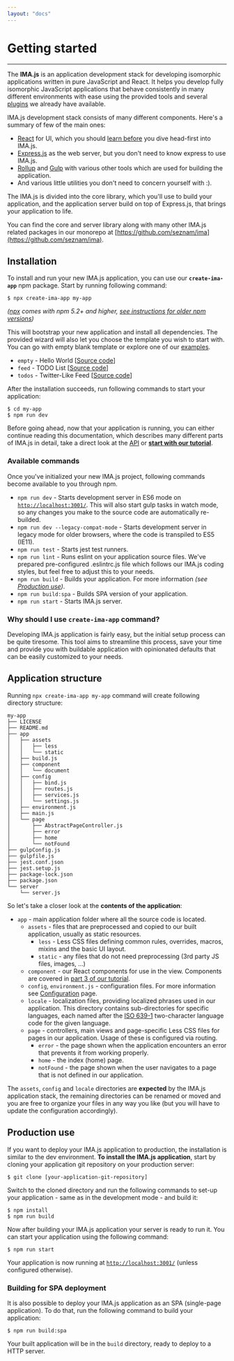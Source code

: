 ```yaml
---
layout: "docs"
---
```


# Getting started

---

The **IMA.js** is an application development stack for developing isomorphic applications written in pure JavaScript and React.
It helps you develop fully isomorphic JavaScript applications that behave consistently in many different environments with ease
using the provided tools and several [plugins](https://github.com/seznam/IMA.js-plugins) we already have available. 

IMA.js development stack consists of many different components. Here's a summary of few of the main ones:
- [React](https://reactjs.org/docs/getting-started.html) for UI, which you should [learn before](https://reactjs.org/tutorial/tutorial.html) you dive head-first into IMA.js.
- [Express.js](http://expressjs.com/) as the web server, but you don't need to know express to use IMA.js.
- [Rollup](https://rollupjs.org/) and [Gulp](https://gulpjs.com/) with various other tools which are used for building the application.
- And various little utilities you don't need to concern yourself with :).

The IMA.js is divided into the core library, which you'll use to build your
application, and the application server build on top of Express.js, that brings
your application to life.

You can find the core and server library along with many other IMA.js related packages in our monorepo at
[https://github.com/seznam/ima](https://github.com/seznam/ima).

## Installation

To install and run your new IMA.js application, you can use our **`create-ima-app`** npm package.
Start by running following command:

```console
$ npx create-ima-app my-app
``` 
*([npx](https://www.npmjs.com/package/npx) comes with npm 5.2+ and higher, [see instructions for older npm versions](https://github.com/facebook/create-react-app#creating-an-app))*

This will bootstrap your new application and install all dependencies. The provided wizard will
also let you choose the template you wish to start with. You can go with empty blank template or explore
one of our [examples](/examples).

- `empty` - Hello World [[Source code](https://github.com/seznam/ima/tree/master/packages/examples/hello)]
- `feed` - TODO List [[Source code](https://github.com/seznam/ima/tree/master/packages/examples/feed)]
- `todos` - Twitter-Like Feed [[Source code](https://github.com/seznam/ima/tree/master/packages/examples/todos)]
 
After the installation succeeds, run following commands to start your application:

```console
$ cd my-app
$ npm run dev
``` 

Before going ahead, now that your application is running, you can either continue reading this documentation,
which describes many different parts of IMA.js in detail, take a direct look at the
 [API](/api) or [**start with our tutorial**](/tutorial/introduction.html).  

### Available commands

Once you've initialized your new IMA.js project, following commands become available to you through npm.

- `npm run dev` - Starts development server in ES6 mode on [`http://localhost:3001/`](http://localhost:3001/). This will also start gulp tasks in watch mode, so any changes you make to the source code are automatically re-builded.
- `npm run dev --legacy-compat-mode` - Starts development server in legacy mode for older browsers, where the code is transpiled to ES5 (IE11).
- `npm run test` - Starts jest test runners.
- `npm run lint` - Runs eslint on your application source files. We've prepared pre-configured .eslintrc.js file which follows our IMA.js coding styles, but feel free to adjust this to your needs.
- `npm run build` - Builds your application. For more information *(see [Production use](#production-use))*.
- `npm run build:spa` - Builds SPA version of your application.
- `npm run start` - Starts IMA.js server.

### Why should I use `create-ima-app` command?
Developing IMA.js application is fairly easy, but the initial setup process can be quite tiresome. 
This tool aims to streamline this process, save your time and provide you with buildable 
application with opinionated defaults that can be easily customized to your needs.

## Application structure

Running `npx create-ima-app my-app` command will create following directory structure:

```
my-app
├── LICENSE
├── README.md
├── app
│   ├── assets
│   │   ├── less
│   │   └── static
│   ├── build.js
│   ├── component
│   │   └── document
│   ├── config
│   │   ├── bind.js
│   │   ├── routes.js
│   │   ├── services.js
│   │   └── settings.js
│   ├── environment.js
│   ├── main.js
│   └── page
│       ├── AbstractPageController.js
│       ├── error
│       ├── home
│       └── notFound
├── gulpConfig.js
├── gulpfile.js
├── jest.conf.json
├── jest.setup.js
├── package-lock.json
├── package.json
└── server
    └── server.js
```

So let's take a closer look at the **contents of the application**:

- `app` - main application folder where all the source code is located.
  - `assets` - files that are preprocessed and copied to our built application,
    usually as static resources.
    - `less` - Less CSS files defining common rules, overrides, macros, mixins
      and the basic UI layout.
    - `static` - any files that do not need preprocessing (3rd party JS files,
      images, ...)
  - `component` - our React components for use in the view. Components are 
  covered in [part 3 of our tutorial](/tutorial/adding-some-state.html).
  - `config`, `environment.js` - configuration files. For more information see
    [Configuration](/docs/configuration.html) page.
  - `locale` - localization files, providing localized phrases used in our
    application. This directory contains sub-directories for specific languages,
    each named after the
    [ISO 639-1](http://en.wikipedia.org/wiki/List_of_ISO_639-1_codes)
    two-character language code for the given language.
  - `page` - controllers, main views and page-specific Less CSS files for pages
    in our application. Usage of these is configured via routing.
    - `error` - the page shown when the application encounters an error that
      prevents it from working properly.
    - `home` - the index (home) page.
    - `notFound` - the page shown when the user navigates to a page that is not
      defined in our application.

The `assets`, `config` and `locale` directories are **expected** by the IMA.js
application stack, the remaining directories can be renamed or moved and you
are free to organize your files in any way you like (but you will have to
update the configuration accordingly).

## Production use

If you want to deploy your IMA.js application to production, the installation is
similar to the dev environment. **To install the IMA.js application**, start by cloning your application git
repository on your production server:

```console
$ git clone [your-application-git-repository]
```

Switch to the cloned directory and run the following commands to set-up your
application - same as in the development mode - and build it:

```console
$ npm install
$ npm run build
```

Now after building your IMA.js application your server is ready to run it. You can start your application using the following command:

```console
$ npm run start
```

Your application is now running at [`http://localhost:3001/`](http://localhost:3001/)
(unless configured otherwise).

### Building for SPA deployment

It is also possible to deploy your IMA.js application as an SPA (single-page
application). To do that, run the following command to build your application:

```console
$ npm run build:spa
```

Your built application will be in the `build` directory, ready to deploy
to a HTTP server.
